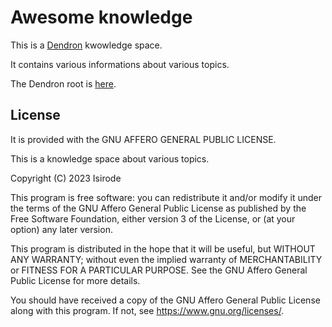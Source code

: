 # Awesome knowledge

This is a [Dendron](https://github.com/dendronhq/dendron) kwowledge space.

It contains various informations about various topics.

The Dendron root is [here](docs/notes/root.md).

## License

It is provided with the GNU AFFERO GENERAL PUBLIC LICENSE.

This is a knowledge space about various topics.

Copyright (C) 2023  Isirode

This program is free software: you can redistribute it and/or modify
it under the terms of the GNU Affero General Public License as
published by the Free Software Foundation, either version 3 of the
License, or (at your option) any later version.

This program is distributed in the hope that it will be useful,
but WITHOUT ANY WARRANTY; without even the implied warranty of
MERCHANTABILITY or FITNESS FOR A PARTICULAR PURPOSE.  See the
GNU Affero General Public License for more details.

You should have received a copy of the GNU Affero General Public License
along with this program.  If not, see <https://www.gnu.org/licenses/>.
